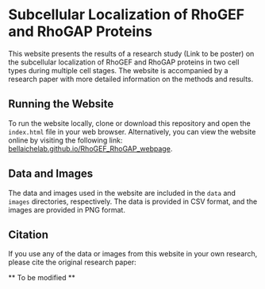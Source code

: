 # Subcellular Localization of RhoGEF and RhoGAP Proteins

This website presents the results of a research study (Link to be poster) on the subcellular localization of RhoGEF and RhoGAP proteins in two cell types during multiple cell stages. The website is accompanied by a research paper with more detailed information on the methods and results.

## Running the Website

To run the website locally, clone or download this repository and open the `index.html` file in your web browser. Alternatively, you can view the website online by visiting the following link: [bellaichelab.github.io/RhoGEF_RhoGAP_webpage](https://bellaichelab.github.io/RhoGEF_RhoGAP_webpage/).

## Data and Images

The data and images used in the website are included in the `data` and `images` directories, respectively. The data is provided in CSV format, and the images are provided in PNG format.

## Citation

If you use any of the data or images from this website in your own research, please cite the original research paper:

** To be modified **

